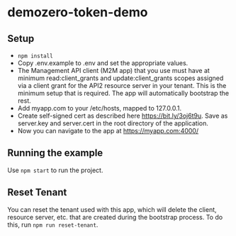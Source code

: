 # demozero-token-demo

## Setup

- `npm install`
- Copy .env.example to .env and set the appropriate values.
- The Management API client (M2M app) that you use must have at minimum read:client_grants and update:client_grants scopes assigned via a client grant for the API2 resource server in your tenant. This is the minimum setup that is required. The app will automatically bootstrap the rest.
- Add myapp.com to your /etc/hosts, mapped to 127.0.0.1.
- Create self-signed cert as described here https://bit.ly/3oj6t9u. Save as server.key and server.cert in the root directory of the application.
- Now you can navigate to the app at https://myapp.com:4000/
## Running the example

Use `npm start` to run the project.

## Reset Tenant

You can reset the tenant used with this app, which will delete the client, resource server, etc. that are created during the bootstrap process. To do this, run `npm run reset-tenant`.
